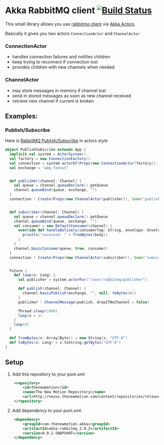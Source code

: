 # Akka RabbitMQ client [![Build Status](https://secure.travis-ci.org/thenewmotion/akka-rabbitmq.png)](http://travis-ci.org/thenewmotion/akka-rabbitmq)

This small library allows you use [rabbitmq client](http://www.rabbitmq.com/java-client.html) via [Akka Actors](http://akka.io).

Basically it gives you two actors `ConnectionActor` and `ChannelActor`

### ConnectionActor
* handles connection failures and notifies children
* keep trying to reconnect if connection lost
* provides children with new channels when needed

### ChannelActor
* may store messages in memory if channel lost
* send in stored messages as soon as new channel received
* retrieve new channel if current is broken


## Examples:

### Publish/Subscribe

Here is [RabbitMQ Publish/Subscribe](http://www.rabbitmq.com/tutorials/tutorial-three-java.html) in actors style

```scala
object PublishSubscribe extends App {
  implicit val system = ActorSystem()
  val factory = new ConnectionFactory()
  val connection = system.actorOf(Props(new ConnectionActor(factory)), "rabbitmq")
  val exchange = "amq.fanout"


  def publisher(channel: Channel) {
    val queue = channel.queueDeclare().getQueue
    channel.queueBind(queue, exchange, "")
  }
  connection ! Create(Props(new ChannelActor(publisher)), Some("publisher"))


  def subscriber(channel: Channel) {
    val queue = channel.queueDeclare().getQueue
    channel.queueBind(queue, exchange, "")
    val consumer = new DefaultConsumer(channel) {
      override def handleDelivery(consumerTag: String, envelope: Envelope, properties: AMQP.BasicProperties, body: Array[Byte]) {
        println("received: " + fromBytes(body))
      }
    }
    channel.basicConsume(queue, true, consumer)
  }
  connection ! Create(Props(new ChannelActor(subscriber)), Some("subscriber"))


  Future {
    def loop(n: Long) {
      val publisher = system.actorFor("/user/rabbitmq/publisher")

      def publish(channel: Channel) {
        channel.basicPublish(exchange, "", null, toBytes(n))
      }
      publisher ! ChannelMessage(publish, dropIfNoChannel = false)

      Thread.sleep(1000)
      loop(n + 1)
    }
    loop(0)
  }

  def fromBytes(x: Array[Byte]) = new String(x, "UTF-8")
  def toBytes(x: Long) = x.toString.getBytes("UTF-8")
}
```

## Setup

1. Add this repository to your pom.xml:
```xml
    <repository>
        <id>thenewmotion</id>
        <name>The New Motion Repository</name>
        <url>http://nexus.thenewmotion.com/content/repositories/releases-public</url>
    </repository>
```

2. Add dependency to your pom.xml:
```xml
    <dependency>
        <groupId>com.thenewmotion.akka</groupId>
        <artifactId>akka-rabbitmq_2.9.2</artifactId>
        <version>0.0.1-SNAPSHOT</version>
    </dependency>
```